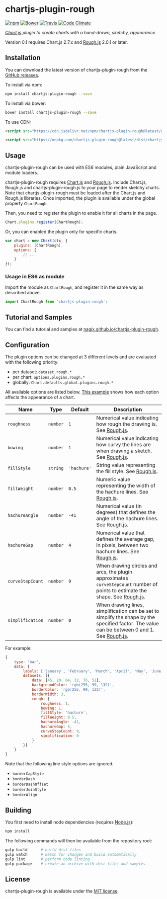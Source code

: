 # chartjs-plugin-rough

[![npm](https://img.shields.io/npm/v/chartjs-plugin-rough.svg?style=flat-square)](https://npmjs.com/package/chartjs-plugin-rough) [![Bower](https://img.shields.io/bower/v/chartjs-plugin-rough.svg?style=flat-square)](https://libraries.io/bower/chartjs-plugin-rough) [![Travis](https://img.shields.io/travis/com/nagix/chartjs-plugin-rough/master.svg?style=flat-square)](https://travis-ci.com/nagix/chartjs-plugin-rough) [![Code Climate](https://img.shields.io/codeclimate/maintainability/nagix/chartjs-plugin-rough.svg?style=flat-square)](https://codeclimate.com/github/nagix/chartjs-plugin-rough)

*[Chart.js](https://www.chartjs.org) plugin to create charts with a hand-drawn, sketchy, appearance*

Version 0.1 requires Chart.js 2.7.x and [Rough.js](https://roughjs.com) 2.0.1 or later.

## Installation

You can download the latest version of chartjs-plugin-rough from the [GitHub releases](https://github.com/nagix/chartjs-plugin-rough/releases/latest).

To install via npm:

```bash
npm install chartjs-plugin-rough --save
```

To install via bower:

```bash
bower install chartjs-plugin-rough --save
```

To use CDN:

```html
<script src="https://cdn.jsdelivr.net/npm/chartjs-plugin-rough@latest/dist/chartjs-plugin-rough.min.js"></script>
```
```html
<script src="https://unpkg.com/chartjs-plugin-rough@latest/dist/chartjs-plugin-rough.min.js"></script>
```

## Usage

chartjs-plugin-rough can be used with ES6 modules, plain JavaScript and module loaders.

chartjs-plugin-rough requires [Chart.js](https://www.chartjs.org) and [Rough.js](https://roughjs.com). Include Chart.js, Rough.js and chartjs-plugin-rough.js to your page to render sketchy charts. Note that chartjs-plugin-rough must be loaded after the Chart.js and Rough.js libraries. Once imported, the plugin is available under the global property `ChartRough`.

Then, you need to register the plugin to enable it for all charts in the page.

```js
Chart.plugins.register(ChartRough);
```

Or, you can enabled the plugin only for specific charts.

```js
var chart = new Chart(ctx, {
    plugins: [ChartRough],
    options: {
        // ...
    }
});
```

### Usage in ES6 as module

Import the module as `ChartRough`, and register it in the same way as described above.

```js
import ChartRough from 'chartjs-plugin-rough';
```

## Tutorial and Samples

You can find a tutorial and samples at [nagix.github.io/chartjs-plugin-rough](https://nagix.github.io/chartjs-plugin-rough).

## Configuration

The plugin options can be changed at 3 different levels and are evaluated with the following priority:

- per dataset: `dataset.rough.*`
- per chart: `options.plugins.rough.*`
- globally: `Chart.defaults.global.plugins.rough.*`

All available options are listed below. [This example](https://nagix.github.io/chartjs-plugin-rough/samples/interactions.html) shows how each option affects the appearance of a chart.

| Name | Type | Default | Description
| ---- | ---- | ------- | -----------
| `roughness` | `number` | `1` | Numerical value indicating how rough the drawing is. See [Rough.js](https://github.com/pshihn/rough/wiki#roughness).
| `bowing` | `number` | `1` | Numerical value indicating how curvy the lines are when drawing a sketch. See [Rough.js](https://github.com/pshihn/rough/wiki#bowing).
| `fillStyle` | `string` | `'hachure'` | String value representing the fill style. See [Rough.js](https://github.com/pshihn/rough/wiki#fillstyle).
| `fillWeight` | `number` | `0.5` | Numeric value representing the width of the hachure lines. See [Rough.js](https://github.com/pshihn/rough/wiki#fillweight).
| `hachureAngle` | `number` | `-41` | Numerical value (in degrees) that defines the angle of the hachure lines. See [Rough.js](https://github.com/pshihn/rough/wiki#hachureangle).
| `hachureGap` | `number` | `4` | Numerical value that defines the average gap, in pixels, between two hachure lines. See [Rough.js](https://github.com/pshihn/rough/wiki#hachuregap).
| `curveStepCount` | `number` | `9` | When drawing circles and arcs, the plugin approximates `curveStepCount` number of points to estimate the shape. See [Rough.js](https://github.com/pshihn/rough/wiki#curvestepcount).
| `simplification` | `number` | `0` | When drawing lines, simplification can be set to simplify the shape by the specified factor. The value can be between 0 and 1. See [Rough.js](https://github.com/pshihn/rough/wiki#simplification).

For example:

```js
{
    type: 'bar',
    data: {
        labels: ['January', 'February', 'March', 'April', 'May', 'June'],
        datasets: [{
            data: [45, 20, 64, 32, 76, 51],
            backgroundColor: 'rgb(255, 99, 132)',
            borderColor: 'rgb(255, 99, 132)',
            borderWidth: 3,
            rough: {
                roughness: 1,
                bowing: 1,
                fillStyle: 'hachure',
                fillWeight: 0.5,
                hachureAngle: -41,
                hachureGap: 4,
                curveStepCount: 9,
                simplification: 0
            }
        }]
    }
}
```

Note that the following line style options are ignored.

- `borderCapStyle`
- `borderDash`
- `borderDashOffset`
- `borderJoinStyle`
- `borderAlign`

## Building

You first need to install node dependencies (requires [Node.js](https://nodejs.org/)):

```bash
npm install
```

The following commands will then be available from the repository root:

```bash
gulp build      # build dist files
gulp watch      # watch for changes and build automatically
gulp lint       # perform code linting
gulp package    # create an archive with dist files and samples
```

## License

chartjs-plugin-rough is available under the [MIT license](https://opensource.org/licenses/MIT).
